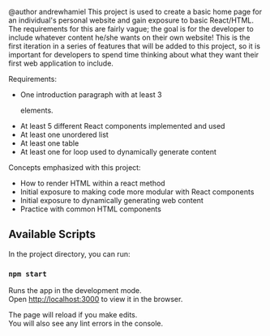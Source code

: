 @author andrewhamiel
This project is used to create a basic home page for an individual's personal website and gain exposure to basic React/HTML. The requirements for this are fairly vague; the goal is for the developer to include whatever content he/she wants on their own website! This is the first iteration in a series of features that will be added to this project, so it is important for developers to spend time thinking about what they want their first web application to include.

Requirements:
- One introduction paragraph with at least 3 <p> elements.
- At least 5 different React components implemented and used
- At least one unordered list
- At least one table
- At least one for loop used to dynamically generate content

Concepts emphasized with this project:
- How to render HTML within a react method
- Initial exposure to making code more modular with React components
- Initial exposure to dynamically generating web content
- Practice with common HTML components

## Available Scripts

In the project directory, you can run:

### `npm start`

Runs the app in the development mode.<br />
Open [http://localhost:3000](http://localhost:3000) to view it in the browser.

The page will reload if you make edits.<br />
You will also see any lint errors in the console.
